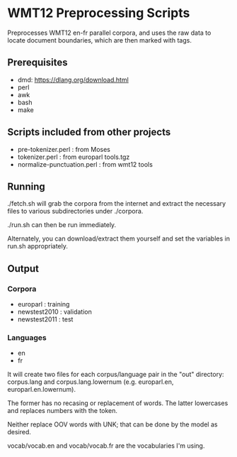 # WMT12 Preprocessing Scripts

Preprocesses WMT12 en-fr parallel corpora, and uses the raw data to locate
document boundaries, which are then marked with </doc> tags.

## Prerequisites
* dmd: https://dlang.org/download.html
* perl
* awk
* bash
* make

## Scripts included from other projects
* pre-tokenizer.perl : from Moses
* tokenizer.perl : from europarl tools.tgz
* normalize-punctuation.perl : from wmt12 tools

## Running
./fetch.sh will grab the corpora from the internet and extract the necessary
files to various subdirectories under ./corpora.

./run.sh can then be run immediately.

Alternately, you can download/extract them yourself and set the variables in
run.sh appropriately.


## Output

### Corpora
* europarl     : training
* newstest2010 : validation
* newstest2011 : test

### Languages
* en
* fr

It will create two files for each corpus/language pair in the "out" directory:
corpus.lang and corpus.lang.lowernum (e.g. europarl.en, europarl.en.lowernum).

The former has no recasing or replacement of words.  The latter lowercases and replaces numbers with the <NUM> token.

Neither replace OOV words with UNK; that can be done by the model as desired.

vocab/vocab.en and vocab/vocab.fr are the vocabularies I'm using.


